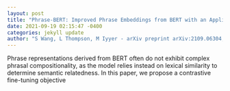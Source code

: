 ```yaml
--- 
layout: post 
title: "Phrase-BERT: Improved Phrase Embeddings from BERT with an Application to Corpus Exploration" 
date: 2021-09-19 02:15:47 -0400 
categories: jekyll update 
author: "S Wang, L Thompson, M Iyyer - arXiv preprint arXiv:2109.06304, 2021" 
--- 
```

Phrase representations derived from BERT often do not exhibit complex phrasal compositionality, as the model relies instead on lexical similarity to determine semantic relatedness. In this paper, we propose a contrastive fine-tuning objective